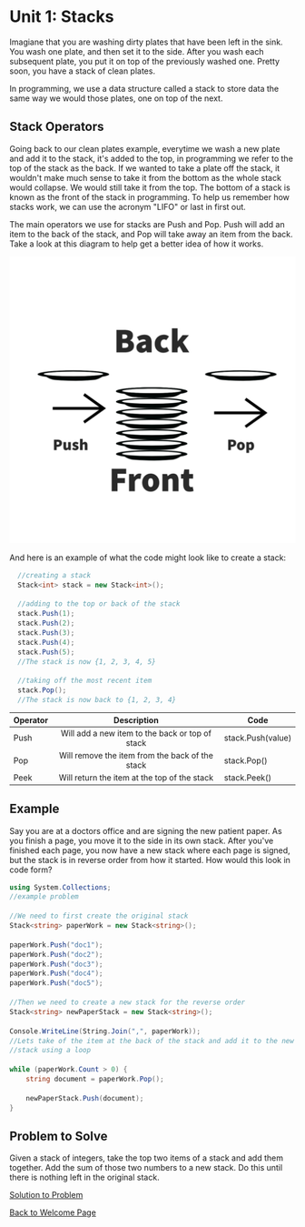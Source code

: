 # Unit 1: Stacks

Imagiane that you are washing dirty plates that have been left in the sink. You wash one plate, and then set it to the side. After you wash each subsequent plate, you put it on top of the previously washed one. Pretty soon, you have a stack of clean plates.

In programming, we use a data structure called a stack to store data the same way we would those plates, one on top of the next.

## Stack Operators

Going back to our clean plates example, everytime we wash a new plate and add it to the stack, it's added to the top, in programming we refer to the top of the stack as the back. If we wanted to take a plate off the stack, it wouldn't make much sense to take it from the bottom as the whole stack would collapse. We would still take it from the top. The bottom of a stack is known as the front of the stack in programming. To help us remember how stacks work, we can use the acronym "LIFO" or last in first out.

The main operators we use for stacks are Push and Pop. Push will add an item to the back of the stack, and Pop will take away an item from the back. Take a look at this diagram to help get a better idea of how it works.

![stack-diagram-1](images/Stack%20Diagram-1.png)

And here is an example of what the code might look like to create a stack:

```csharp
  //creating a stack
  Stack<int> stack = new Stack<int>();

  //adding to the top or back of the stack
  stack.Push(1);
  stack.Push(2);
  stack.Push(3);
  stack.Push(4);
  stack.Push(5);
  //The stack is now {1, 2, 3, 4, 5}

  //taking off the most recent item
  stack.Pop();
  //The stack is now back to {1, 2, 3, 4}
```

| **Operator** |                 **Description**                 | **Code**          |
| ------------ | :---------------------------------------------: | ----------------- |
| Push         | Will add a new item to the back or top of stack | stack.Push(value) |
| Pop          | Will remove the item from the back of the stack | stack.Pop()       |
| Peek         |  Will return the item at the top of the stack   | stack.Peek()      |

## Example

Say you are at a doctors office and are signing the new patient paper. As you finish a page, you move it to the side in its own stack. After you've finished each page, you now have a new stack where each page is signed, but the stack is in reverse order from how it started. How would this look in code form?

```csharp
using System.Collections;
//example problem

//We need to first create the original stack
Stack<string> paperWork = new Stack<string>();

paperWork.Push("doc1");
paperWork.Push("doc2");
paperWork.Push("doc3");
paperWork.Push("doc4");
paperWork.Push("doc5");

//Then we need to create a new stack for the reverse order
Stack<string> newPaperStack = new Stack<string>();

Console.WriteLine(String.Join(",", paperWork));
//Lets take of the item at the back of the stack and add it to the new
//stack using a loop

while (paperWork.Count > 0) {
    string document = paperWork.Pop();

    newPaperStack.Push(document);
}
```

## Problem to Solve
Given a stack of integers, take the top two items of a stack and add them together. Add the sum of those two numbers to a new stack. Do this until there is nothing left in the original stack. 

[Solution to Problem](Program.cs)

[Back to Welcome Page](welcome.md)
